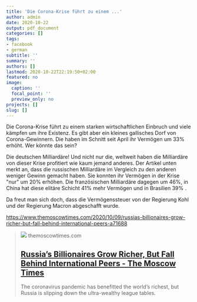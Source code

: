 ```yaml
---
title: 'Die Corona-Krise führt zu einem ...'
author: admin
date: 2020-10-22
output: pdf_document
categories: []
tags:
- facebook
- german
subtitle: ''
summary: ''
authors: []
lastmod: 2020-10-22T22:19:50+02:00
featured: no
image:
  caption: ''
  focal_point: ''
  preview_only: no
projects: []
slug: []
---
```

Die Corona-Krise führt zu einem starken wirtschaftlichen Einbruch und viele kämpfen um ihre Existenz. Es gibt aber ein kleines gallisches Dorf von Corona-Gewinnern. Die haben im Schnitt seit April ihr Vermögen um 33% erhöht. Wer könnte das sein?

Die deutschen Milliardäre! Und nicht nur die, weltweit haben die Milliardäre von dieser Krise profitiert wie kaum jemand anderes. Der Artikel unten merkt an, dass die russischen Milliardäre im Vergleich zu den anderen weniger Gewinn gemacht haben. Sie konnten ihr Vermögen in der Krise "nur" um 20% erhöhen. Die französischen Milliardäre dagegen um 46%, in China hat diese elitäre Schicht 41% mehr Vermögen und in Brasilien 39% . 

Da freut man sich doch, dass die Vermögenssteuer von der Regierung Kohl und der Regierung Macron abgeschafft wurde. 

https://www.themoscowtimes.com/2020/10/09/russias-billionaires-grow-richer-but-fall-behind-international-peers-a71688
> [![](https://static.themoscowtimes.com/image/1360/3d/299958.jpg)](https://www.themoscowtimes.com/2020/10/09/russias-billionaires-grow-richer-but-fall-behind-international-peers-a71688)
> themoscowtimes.com
> ## [Russia’s Billionaires Grow Richer, But Fall Behind International Peers - The Moscow Times](https://www.themoscowtimes.com/2020/10/09/russias-billionaires-grow-richer-but-fall-behind-international-peers-a71688)
>
>The coronavirus pandemic has benefitted the world’s richest, but Russia is slipping down the ultra-wealthy league tables.

